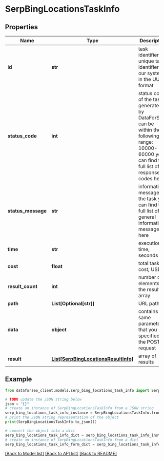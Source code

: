 # SerpBingLocationsTaskInfo


## Properties

Name | Type | Description | Notes
------------ | ------------- | ------------- | -------------
**id** | **str** | task identifier unique task identifier in our system in the UUID format | [optional] 
**status_code** | **int** | status code of the task generated by DataForSEO, can be within the following range: 10000-60000 you can find the full list of the response codes here | [optional] 
**status_message** | **str** | informational message of the task you can find the full list of general informational messages here | [optional] 
**time** | **str** | execution time, seconds | [optional] 
**cost** | **float** | total tasks cost, USD | [optional] 
**result_count** | **int** | number of elements in the result array | [optional] 
**path** | **List[Optional[str]]** | URL path | [optional] 
**data** | **object** | contains the same parameters that you specified in the POST request | [optional] 
**result** | [**List[SerpBingLocationsResultInfo]**](SerpBingLocationsResultInfo.md) | array of results | [optional] 

## Example

```python
from dataforseo_client.models.serp_bing_locations_task_info import SerpBingLocationsTaskInfo

# TODO update the JSON string below
json = "{}"
# create an instance of SerpBingLocationsTaskInfo from a JSON string
serp_bing_locations_task_info_instance = SerpBingLocationsTaskInfo.from_json(json)
# print the JSON string representation of the object
print(SerpBingLocationsTaskInfo.to_json())

# convert the object into a dict
serp_bing_locations_task_info_dict = serp_bing_locations_task_info_instance.to_dict()
# create an instance of SerpBingLocationsTaskInfo from a dict
serp_bing_locations_task_info_form_dict = serp_bing_locations_task_info.from_dict(serp_bing_locations_task_info_dict)
```
[[Back to Model list]](../README.md#documentation-for-models) [[Back to API list]](../README.md#documentation-for-api-endpoints) [[Back to README]](../README.md)


